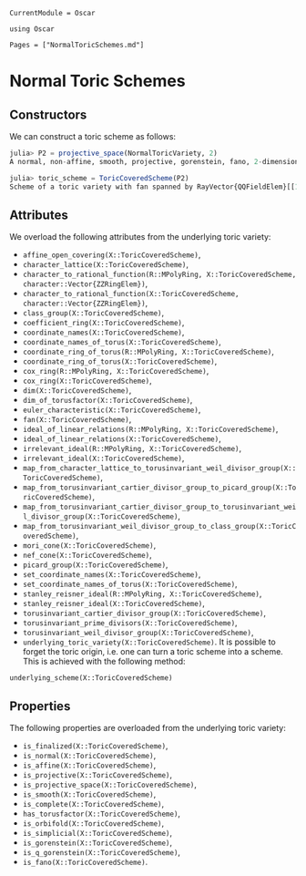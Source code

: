 ```@meta
CurrentModule = Oscar
```

```@setup oscar
using Oscar
```

```@contents
Pages = ["NormalToricSchemes.md"]
```

# Normal Toric Schemes

## Constructors

We can construct a toric scheme as follows:
```julia
julia> P2 = projective_space(NormalToricVariety, 2)
A normal, non-affine, smooth, projective, gorenstein, fano, 2-dimensional toric variety without torusfactor

julia> toric_scheme = ToricCoveredScheme(P2)
Scheme of a toric variety with fan spanned by RayVector{QQFieldElem}[[1, 0], [0, 1], [-1, -1]]
```


## Attributes

We overload the following attributes from the underlying toric variety:
* ``affine_open_covering(X::ToricCoveredScheme)``,
* ``character_lattice(X::ToricCoveredScheme)``,
* ``character_to_rational_function(R::MPolyRing, X::ToricCoveredScheme, character::Vector{ZZRingElem})``,
* ``character_to_rational_function(X::ToricCoveredScheme, character::Vector{ZZRingElem})``,
* ``class_group(X::ToricCoveredScheme)``,
* ``coefficient_ring(X::ToricCoveredScheme)``,
* ``coordinate_names(X::ToricCoveredScheme)``,
* ``coordinate_names_of_torus(X::ToricCoveredScheme)``,
* ``coordinate_ring_of_torus(R::MPolyRing, X::ToricCoveredScheme)``,
* ``coordinate_ring_of_torus(X::ToricCoveredScheme)``,
* ``cox_ring(R::MPolyRing, X::ToricCoveredScheme)``,
* ``cox_ring(X::ToricCoveredScheme)``,
* ``dim(X::ToricCoveredScheme)``,
* ``dim_of_torusfactor(X::ToricCoveredScheme)``,
* ``euler_characteristic(X::ToricCoveredScheme)``,
* ``fan(X::ToricCoveredScheme)``,
* ``ideal_of_linear_relations(R::MPolyRing, X::ToricCoveredScheme)``,
* ``ideal_of_linear_relations(X::ToricCoveredScheme)``,
* ``irrelevant_ideal(R::MPolyRing, X::ToricCoveredScheme)``,
* ``irrelevant_ideal(X::ToricCoveredScheme)``,
* ``map_from_character_lattice_to_torusinvariant_weil_divisor_group(X::ToricCoveredScheme)``,
* ``map_from_torusinvariant_cartier_divisor_group_to_picard_group(X::ToricCoveredScheme)``,
* ``map_from_torusinvariant_cartier_divisor_group_to_torusinvariant_weil_divisor_group(X::ToricCoveredScheme)``,
* ``map_from_torusinvariant_weil_divisor_group_to_class_group(X::ToricCoveredScheme)``,
* ``mori_cone(X::ToricCoveredScheme)``,
* ``nef_cone(X::ToricCoveredScheme)``,
* ``picard_group(X::ToricCoveredScheme)``,
* ``set_coordinate_names(X::ToricCoveredScheme)``,
* ``set_coordinate_names_of_torus(X::ToricCoveredScheme)``,
* ``stanley_reisner_ideal(R::MPolyRing, X::ToricCoveredScheme)``,
* ``stanley_reisner_ideal(X::ToricCoveredScheme)``,
* ``torusinvariant_cartier_divisor_group(X::ToricCoveredScheme)``,
* ``torusinvariant_prime_divisors(X::ToricCoveredScheme)``,
* ``torusinvariant_weil_divisor_group(X::ToricCoveredScheme)``,
* ``underlying_toric_variety(X::ToricCoveredScheme)``.
It is possible to forget the toric origin, i.e. one can
turn a toric scheme into a scheme. This is achieved
with the following method:
```@docs
underlying_scheme(X::ToricCoveredScheme)
```


## Properties

The following properties are overloaded from the underlying toric variety:
* ``is_finalized(X::ToricCoveredScheme)``,
* ``is_normal(X::ToricCoveredScheme)``,
* ``is_affine(X::ToricCoveredScheme)``,
* ``is_projective(X::ToricCoveredScheme)``,
* ``is_projective_space(X::ToricCoveredScheme)``,
* ``is_smooth(X::ToricCoveredScheme)``,
* ``is_complete(X::ToricCoveredScheme)``,
* ``has_torusfactor(X::ToricCoveredScheme)``,
* ``is_orbifold(X::ToricCoveredScheme)``,
* ``is_simplicial(X::ToricCoveredScheme)``,
* ``is_gorenstein(X::ToricCoveredScheme)``,
* ``is_q_gorenstein(X::ToricCoveredScheme)``,
* ``is_fano(X::ToricCoveredScheme)``.
